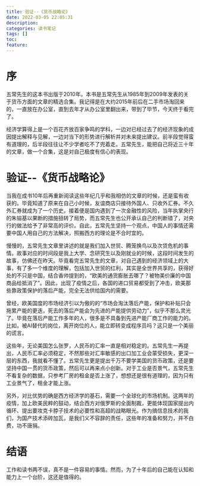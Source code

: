 ```yaml
---
title: 验证--《货币战略论》
date: 2022-03-05 22:05:31
description: 
categories: 读书笔记
tags: [] 
toc: 
feature: 
---
```


# 序
五常先生的这本书出版于2010年。本书是五常先生从1985年到2009年发表的关于货币方面的文章的精选合集。我记得是在大约2015年前后在二手市场淘回来的，一直放在办公室，直到去年才从办公室里翻出来，带到了毕节，今天终于看完了。

<!-- more -->

经济学算得上是一个百花齐放百家争鸣的学科，一边对已经过去了的经济现象的成因提出解释与见解，一边对当下的形势进行解析并对未来提出建议。前半段觉得蛮有道理的，后半段往往让不少学者吃不了兜着走。五常先生，能把自己将近三十年的文章，做一个合集，这是对自己极度有信心的表现。

# 验证--《货币战略论》

当我在成书10年后再重新阅读这些年纪几乎和我相仿的文章的时候，还是蛮有收获的。毕竟知道了原来在自己小时候，友谊商店只接待外国人、只收外汇券。不久外汇券就成为了一个历史。接着便是国内遇到了一次金融性的风险，当年执掌央行的朱镕基以果断的措施扭转了局势，而五常先生也公开承认自己的判断错了，对央行的做法给予了非常高的评价。自此，五常先生坚持一个观点，中国人的事情还需要中国人用自己的方法解决，照搬西方的理论是不合时宜的。

慢慢的，五常先生文章里讲述的就是我们加入世贸、腾笼换鸟以及次贷危机的事情。故事对应的时间段是我上大学、念研究生以及刚就业的时候，这段时间发生的故事，仿佛还在昨天。毕竟看完五常先生的文章，对自己遇到的经济领域上的大事，有了多一个维度的理解，包括加入世贸的红利，其实是全世界共享的，获得好处的不只是中国，结合香帅提到的，“欧美的通货膨胀去哪了？被物美价廉的中国商品给抵消了”。因此，出现了疫情之后，各国的进口贸易都受到了冲击，欧美那些靠政策保护的落后产能，完全无法供给国内的需要。

曾经，欧美国度的市场经济引以为傲的的“市场会淘汰落后产能，保护和补贴只会拖累产能的更迭，死去的落后产能会为先进的产能提供劳动力”，似乎不那么灵光了。毕竟在落后产能工作多年的人，很多是不具备到先进产能厂商工作的能力的。比如，被AI替代的岗位，离开岗位的人，能立即转变成程序员吗？这只是一个美丽的谎言。

这些年，无论美国怎么张罗，人民币的汇率一直是相对稳定的。五常先生一再提出，人民币汇率必须稳定，不然那些对汇率敏感的出口加工业会蒙受损失，更深一层的东西，我就看不懂了。五常先生更是提出千万不要学美国的货币政策，还是要坚持中国一贯的货币政策，然后可以再来点小创新。对于工业是否景气，五常先生不看复杂的数据，只参考厂房的租金是否上涨了，想想还是很有道理的，因为只有工业景气了，租金才能上涨。

另外，对比优势的确是西方经济学的基石，需要一个全球化的市场机制。这两年的疫情，加上欧美民粹的鼓动，结合西方对俄罗斯的全面制裁，更能体现国家提出内循环、提出要攻克卡脖子技术的必要性和高超的战略眼光。作为搞信息技术的我们，为国产技术添砖加瓦，是我们义不容辞的责任，这些年的准备和努力，并不白费，功不唐捐。

# 结语

工作和读书两不误，真不是一件容易的事情。然而，为了十年后的自己能在认知和能力上一个台阶，这还是值得的。